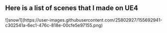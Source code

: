 <h2>Here is a list of scenes that I made on UE4</h2>
![snow1](https://user-images.githubusercontent.com/25802927/155692941-c302541a-6ec1-476c-818e-00cfe5e97155.png)
